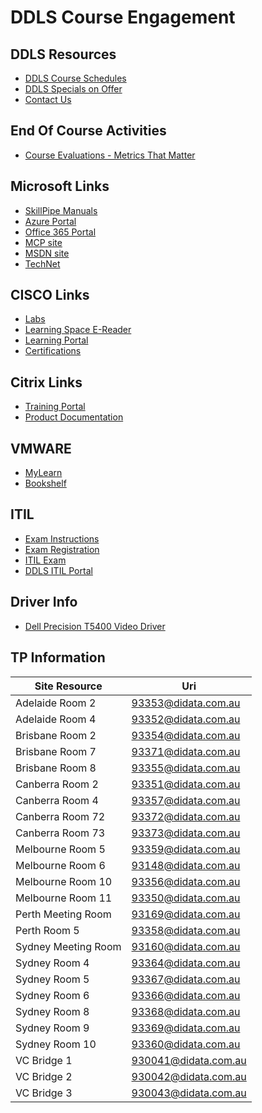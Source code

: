 # DDLS Course Engagement

## DDLS Resources
- [DDLS Course Schedules](https://www.ddls.com.au/schedules/)
- [DDLS Specials on Offer](https://www.ddls.com.au/offers/)
- [Contact Us](https://www.ddls.com.au/contact-us/) 
## End Of Course Activities
- [Course Evaluations - Metrics That Matter](https://www.metricsthatmatter.com/dim319)
## Microsoft Links
- [SkillPipe Manuals](https://www.skillpipe.com/)
- [Azure Portal](https://portal.azure.com/)
- [Office 365 Portal](https://portal.office.com/)
- [MCP site](https://mcp.microsoft.com/)
- [MSDN site](http://msdn.microsoft.com/)
- [TechNet](http://technet.microsoft.com/)
## CISCO Links
- [Labs](http://ciscolabs.ddls.com.au/)
- [Learning Space E-Reader](https://learningspace.cisco.com/)
- [Learning Portal](https://cll1.cisco.com/users/pblogin)
- [Certifications](http://www.cisco.com/go/certifications)
## Citrix Links
- [Training Portal](https://training.citrix.com)
- [Product Documentation](https://docs.citrix.com)
## VMWARE
- [MyLearn](http://mylearn.vmware.com/)
- [Bookshelf](https://online.vitalsource.com/signin)
## ITIL
- [Exam Instructions](ftp://gears.ddls.com.au/Resources/ITILExamInstructions.pdf)
- [Exam Registration](https://candidate.peoplecert.org/)
- [ITIL Exam](https://webates.peoplecert.org/)
- [DDLS ITIL Portal](http://ddls.net.au/portal/)
## Driver Info
- [Dell Precision T5400 Video Driver](http://download.windowsupdate.com/d/msdownload/update/driver/drvs/2016/03/200014607_69c24b2b1acd811068d57d2630603959cb7b4290.cab)
## TP Information
Site Resource|Uri
---|---
Adelaide Room 2 |93353@didata.com.au
Adelaide Room 4|93352@didata.com.au
Brisbane Room 2|93354@didata.com.au
Brisbane Room 7|93371@didata.com.au
Brisbane Room 8|93355@didata.com.au
Canberra Room 2|93351@didata.com.au
Canberra Room 4|93357@didata.com.au
Canberra Room 72|93372@didata.com.au
Canberra Room 73|93373@didata.com.au
Melbourne Room 5|93359@didata.com.au
Melbourne Room 6|93148@didata.com.au
Melbourne Room 10|93356@didata.com.au
Melbourne Room 11|93350@didata.com.au
Perth Meeting Room|93169@didata.com.au
Perth Room 5|93358@didata.com.au
Sydney Meeting Room|93160@didata.com.au
Sydney Room 4|93364@didata.com.au
Sydney Room 5|93367@didata.com.au
Sydney Room 6|93366@didata.com.au
Sydney Room 8|93368@didata.com.au
Sydney Room 9|93369@didata.com.au
Sydney Room 10|93360@didata.com.au
VC Bridge 1|930041@didata.com.au
VC Bridge 2|930042@didata.com.au
VC Bridge 3|930043@didata.com.au



